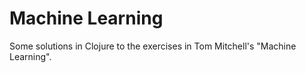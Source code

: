 # Machine Learning

Some solutions in Clojure to the exercises in Tom Mitchell's "Machine Learning".
